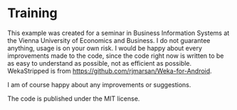 # Training
This example was created for a seminar in Business Information Systems at the Vienna University of Economics and Business.
I do not guarantee anything, usage is on your own risk. I would be happy about every improvements made to the code, since the code right now is written
to be as easy to understand as possible, not as efficient as possible.
WekaStripped is from https://github.com/rjmarsan/Weka-for-Android.

I am of course happy about any improvements or suggestions.

The code is published under the MIT license.

